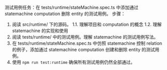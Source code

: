 测试用例任务：在 tests/runtime/stateMachine.spec.ts 中添加通过 statemachine computation 删除 entity 的测试用例。
步骤：
1. 阅读 src/runtime/ 下的源码。
  1.1. 理解项目和 computation 的概念
  1.2. 理解 statemachine 的实现和使用
2. 阅读 tests/runtime/ 中的测试用例。理解 statemachine 的测试用例写法。
3. 在 tests/runtime/stateMachine.spec.ts 中仿照 statemachine 控制 relation 的例子，添加通过 statemachine computation 创建和删除 entity 的测试用例。
4. 使用 `npm run test:runtime` 确保所有测试用例仍然全部通过。